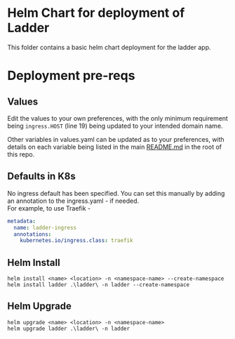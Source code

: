 # Helm Chart for deployment of Ladder
This folder contains a basic helm chart deployment for the ladder app.  

# Deployment pre-reqs
## Values
Edit the values to your own preferences, with the only minimum requirement being `ingress.HOST` (line 19) being updated to your intended domain name.  

Other variables in values.yaml can be updated as to your preferences, with details on each variable being listed in the main [README.md](/README.md) in the root of this repo.  

## Defaults in K8s
No ingress default has been specified. 
You can set this manually by adding an annotation to the ingress.yaml - if needed.  
For example, to use Traefik - 
```yaml
metadata:
  name: ladder-ingress
  annotations:
    kubernetes.io/ingress.class: traefik
```

## Helm Install
`helm install <name> <location> -n <namespace-name> --create-namespace`  
`helm install ladder .\ladder\ -n ladder --create-namespace`  

## Helm Upgrade
`helm upgrade <name> <location> -n <namespace-name>`  
`helm upgrade ladder .\ladder\ -n ladder`  
